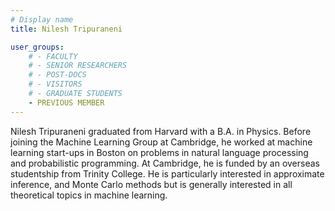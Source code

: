 ```yaml
---
# Display name
title: Nilesh Tripuraneni

user_groups:
    # - FACULTY
    # - SENIOR RESEARCHERS
    # - POST-DOCS
    # - VISITORS
    # - GRADUATE STUDENTS
    - PREVIOUS MEMBER
---
```



Nilesh Tripuraneni graduated from Harvard with a B.A. in Physics. Before joining the Machine Learning Group at Cambridge, he worked at machine learning start-ups in Boston on problems in natural language processing and probabilistic programming. At Cambridge, he is funded by an overseas studentship from Trinity College. He is particularly interested in approximate inference, and Monte Carlo methods but is generally interested in all theoretical topics in machine learning.